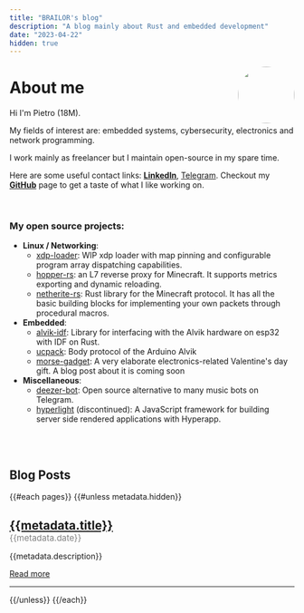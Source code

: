 ```yaml
---
title: "BRAILOR's blog"
description: "A blog mainly about Rust and embedded development"
date: "2023-04-22"
hidden: true
---
```


<img
    src="https://avatars.githubusercontent.com/u/17928339?v=4"
    style="border-radius: 100%; width: 100px; margin: 5px 0px 0px 0px; border: 1.5px solid var(--accent-color);"
    align="right"
/>
<h1>About me</h1>

Hi I'm Pietro (18M).

My fields of interest are: embedded systems, cybersecurity, electronics and network programming.

I work mainly as freelancer but I maintain open-source in my spare time.

Here are some useful contact links: [**LinkedIn**](https://www.linkedin.com/in/pietro-tamilia-3a9168238/), [Telegram](https://t.me/stack_smash). Checkout my **[GitHub](https://github.com/BRA1L0R)** page to get a taste of what I like working on.

<br>

### My open source projects:
<!-- <details open> -->
<!-- <summary>A list of projects I'm working/I've worked on</summary> -->

- **Linux / Networking**:
  - [xdp-loader](https://github.com/BRA1L0R/xdp-loader): WIP xdp loader with map pinning and configurable program array dispatching capabilities.
  - [hopper-rs](https://github.com/BRA1L0R/hopper-rs): an L7 reverse proxy for Minecraft. It supports metrics exporting and dynamic reloading.
  - [netherite-rs](https://github.com/BRA1L0R/netherite-rs): Rust library for the Minecraft protocol. It has all the basic building blocks for implementing your own packets through procedural macros.
- **Embedded**:
  - [alvik-idf](https://github.com/BRA1L0R/alvik-idf-rs): Library for interfacing with the Alvik hardware on esp32 with IDF on Rust.
  - [ucpack](https://github.com/BRA1L0R/ucpack): Body protocol of the Arduino Alvik
  - [morse-gadget](https://github.com/BRA1L0R/morse-gadget): A very elaborate electronics-related Valentine's day gift. A blog post about it is coming soon
- **Miscellaneous**:
  - [deezer-bot](https://github.com/Stockpesce/deezer-bot): Open source alternative to many music bots on Telegram.
  - [hyperlight](https://github.com/hyperlightjs/hyperlight) (discontinued): A JavaScript framework for building server side rendered applications with Hyperapp.

<!-- </details> -->

<br>
<br>

## Blog Posts

{{#each pages}}
{{#unless metadata.hidden}}
<h2 style="margin-bottom: 0px;"><a href="{{figurative_path}}">{{metadata.title}}</a></h2>
<span style="font-size: 15px; color: grey;">{{metadata.date}}</span>

{{metadata.description}}

[Read more]({{figurative_path}})

---

{{/unless}}
{{/each}}
